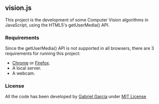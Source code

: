 ## vision.js

This project is the development of some Computer Vision algorithms in JavaScript, using the HTML5's getUserMedia() API.

### Requirements

Since the getUserMedia() API is not supported in all browsers, there are 3 requirements for running this project:
- [Chrome](http://www.google.com/intl/pt-BR/chrome/) or [Firefox](http://www.mozilla.org/pt-BR/firefox/new/).  
- A local server.
- A webcam.  

### License

All the code has been developed by [Gabriel Garcia](https://www.github.com/gabrielgfa) under [MIT License](http://gabrielgfa.mit-license.org/)
